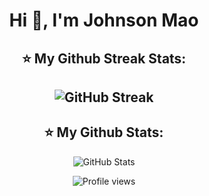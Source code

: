 <h1 align="center">Hi 👋, I'm Johnson Mao</h1>

<h2 align="center">⭐️ My Github Streak Stats:<h2>

<p align="center">
    <img src="https://github-readme-streak-stats.herokuapp.com/?user=johnsonmao" alt="GitHub Streak" />
</p>

<h2 align="center">⭐️ My Github Stats:</h2>

<p align="center">
    <img src="https://github-readme-stats.vercel.app/api?username=johnsonmao&show_icons=true&hide=issues&theme=transparent&date_format=%5BY.%5Dn.j" alt="GitHub Stats" />
</p>

<p align="center">
    <img src="https://komarev.com/ghpvc/?username=johnsonmao&theme=transparent" alt="Profile views" />
</p>

<!--
**JohnsonMao/JohnsonMao** is a ✨ _special_ ✨ repository because its `README.md` (this file) appears on your GitHub profile.

Here are some ideas to get you started:

- 🔭 I’m currently working on ...
- 🌱 I’m currently learning ...
- 👯 I’m looking to collaborate on ...
- 🤔 I’m looking for help with ...
- 💬 Ask me about ...
- 📫 How to reach me: ...
- 😄 Pronouns: ...
- ⚡ Fun fact: ...
-->
